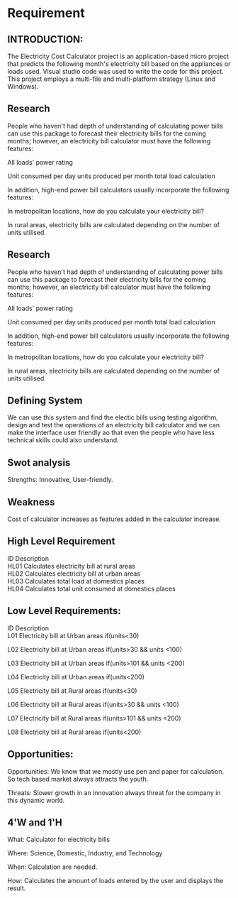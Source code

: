 
# Requirement




## INTRODUCTION:
The Electricity Cost Calculator project is an application-based micro project that predicts the following month's electricity bill based on the appliances or loads used. Visual studio code was used to write the code for this project. This project employs a multi-file and multi-platform strategy (Linux and Windows).
## Research
People who haven't had depth of understanding of calculating power bills can use this package to forecast their electricity bills for the coming months; however, an electricity bill calculator must have the following features:

All loads' power rating

Unit consumed per day units produced per month total load calculation

In addition, high-end power bill calculators usually incorporate the following features:

In metropolitan locations, how do you calculate your electricity bill?

In rural areas, electricity bills are calculated depending on the number of units utilised.
## Research
People who haven't had depth of understanding of calculating power bills can use this package to forecast their electricity bills for the coming months; however, an electricity bill calculator must have the following features:

All loads' power rating

Unit consumed per day units produced per month total load calculation

In addition, high-end power bill calculators usually incorporate the following features:

In metropolitan locations, how do you calculate your electricity bill?

In rural areas, electricity bills are calculated depending on the number of units utilised.
## Defining System
We can use this system and find the electic bills using testing algorithm, design and test the operations of an electricity bill calculator and we can make the interface user friendly ao that even the people who have less technical skills could also understand.
## Swot analysis
Strengths: Innovative, User-friendly.
## Weakness
Cost of calculator increases as features added in the calculator increase.

## High Level Requirement
ID	    Description	                                        
HL01	Calculates electricity bill at rural areas	        
HL02	Calculates electricity bill at urban areas	       
HL03	Calculates total load at domestics places	          
HL04	Calculates total unit consumed at domestics places	

## Low Level Requirements:
ID	Description	      
L01	Electricity bill at Urban areas if(units<30) 

L02	Electricity bill at Urban areas if(units>30 && units <100)  

L03	Electricity bill at Urban areas if(units>101 && units <200)

L04	Electricity bill at Urban areas if(units<200) 

L05	Electricity bill at Rural areas if(units<30)    

L06	Electricity bill at Rural areas if(units>30 && units <100)  

L07	Electricity bill at Rural areas if(units>101 && units <200) 

L08	Electricity bill at Rural areas if(units<200)	  

## Opportunities: 
Opportunities: We know that we mostly use pen and paper for calculation. So tech based market always attracts the youth.

Threats: Slower growth in an innovation always threat for the company in this dynamic world.


## 4'W and 1'H
What: Calculator for electricity bills

Where: Science, Domestic, Industry, and Technology

When: Calculation are needed.

How: Calculates the amount of loads entered by the user and displays the result.
